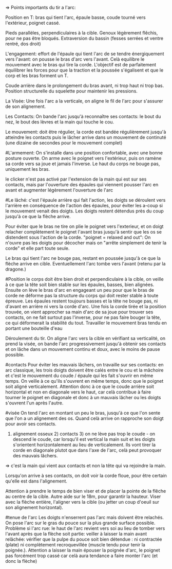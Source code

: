 => Points importants du tir a l'arc:

Position en T: bras qui tient l'arc, épaule basse, coude tourné vers l'extérieur, poignet cassé.

Pieds parallèles, perpendiculaires à la cible. Genoux légèrement flêchis, pour ne pas être bloqués. Extraversion du bassin (fesses serrées et ventre rentré, dos droit)

L'engagement: effort de l'épaule qui tient l'arc de se tendre énergiquement vers l'avant: on pousse le bras d'arc vers l'avant. 
Celà equilibre le mouvement avec le bras qui tire la corde. L'objectif est de parfaitement équilibrer les forces pour que la traction et la poussée s'égalisent et que le corp et les bras forment un T.

Coude arrière dans le prolongement du bras avant, ni trop haut ni trop bas. Position structurelle du squelette pour maintenir les pressions.

La Visée: Une fois l'arc a la verticale, on aligne le fil de l'arc pour s'assurer de son alignement.

Les Contacts: On bande l'arc jusqu'à reconnaître ses contacts: le bout du nez, le bout des lèvres et la main qui touche le cou. 

Le mouvement: doit être régulier, la corde est bandée régulièrement jusqu'à atteindre les contacts puis le lâcher arrive dans un mouvement de continuté (une dizaine de secondes pour le mouvement complet)


#L'armement:
On s'installe dans une position confortable, avec une bonne posture ouverte. On arme avec le poignet vers l'extérieur, puis on ramène sa corde vers sa joue et jamais l'inverse. Le haut du corps ne bouge pas, uniquement les bras.

le clicker n'est pas activé par l'extension de la main qui est sur ses contacts, mais par l'ouverture des épaules qui viennent pousser l'arc en avant et augmenter légèrement l'ouverture de l'arc

#Le lâché:
c'est l'épaule arrière qui fait l'action, les doigts se déroulent vers l'arrière en conséquence de l'action des épaules, pour éviter les a-coup si le mouvement venait des doigts. Les doigts restent détendus près du coup jusqu'à ce que la flèche arrive.

Pour éviter que le bras ne tire on plie le poignet vers l'exterieur, et on doigt relacher complètement le poignet l'avant bras jusqu'à sentir que les os se distendent sous l'action de la corde. "poignet = relaxed and out": On n'ouvre pas les doigts pour décocher mais on "arrête simplement de tenir la corde" et elle part toute seule.



Le bras qui tient l'arc ne bouge pas, restant en poussée jusqu'à ce que la flèche arrive en cible. Eventuellement l'arc tombe vers l'avant (retenu par la dragone.)



#Position
le corps doit être bien droit et perpendiculaire à la cible, on veille à ce que la tête soit bien stable sur les épaules, basses, bien alignées.
Ensuite on lève le bras d'arc en engageant un peu pour que le bras de corde ne déforme pas la structure du corps qui doit rester stable à toute épreuve.
Les épaules restent toujours basses et la tête ne bouge pas, ni d'avant en arrière ni vers la corde d'arc.
Une fois la corde tirée et la position trouvée, on vient approcher sa main d'arc de sa joue pour trouver ses contacts, on ne fait surtout pas l'inverse, pour ne pas faire bouger la tête, ce qui déformerait la stabilité du tout.
Travailler le mouvement bras tendu en portant une bouteille d'eau


Déroulement du tir. On aligne l'arc vers la cible en vérifiant sa verticalité, on prend la visée, on bande l'arc progressivement jusqu'à obtenir ses contacts et on lâche dans un mouvement continu et doux, avec le moins de pause possible.



#contacts
Pour éviter les mauvais lâchers, on travaille sur ses contacts: en arc classique, les trois doigts doivent être calés entre le cou et la mâchoire et c'est le mouvement du coude / épaule qui les fait s'ouvrir en même temps. On veille à ce qu'ils s'ouvrent en même temps, donc que le poignet soit aligné verticalement. Attention donc à ce que le coude arrière soit horizontal et non en diagonale vers le haut, car celà contribue à faire tourner le poignet en diagonale et donc à un mauvais lâcher ou les doigts s'ouvrent l'un après l'autre.

#visée
On tend l'arc en montant un peu le bras, jusqu'à ce que l'on sente que l'on a un alignement des os. Quand celà arrive on rapproche son doigt pour avoir ses contacts.
1) alignement osseux 2) contacts 3) on ne lève pas trop le coude - on descend le coude, car lorsqu'il est vertical la main suit et les doigts s'orientent horizontalement au lieu de verticalement. Ils vont tirer la corde en diagonale plutot que dans l'axe de l'arc, celà peut provoquer des mauvais lâchers.

=> c'est la main qui vient aux contacts et non la tête qui va rejoindre la main.

Lorsqu'on arrive à ses contacts, on doit voir la corde floue, pour être certain qu'elle est dans l'alignement.

Attention à prendre le temps de bien viser et de placer la pointe de la flêche au centre de la cible.
Autre aide sur le 18m, pour garantir la hauteur. Viser avec la flèche entière, l'aligner vers la cible (ou jetter un coup d'oeuil sur son alignement horizontal).


#tenue de l'arc
Les doigts n'enserrent pas l'arc mais doivent être relachés. On pose l'arc sur le gras du pouce sur la plus grande surface possible.
Problème si l'arc rue: le haut de l'arc revient vers soi au lieu de tomber vers l'avant après que la flèche soit partie:
veiller à laisser la main avant relâchée: vérifier que la pulpe du pouce soit bien détendue : ni contractée (plate) ni complètement recroquevillée (muscle tendu pour tenir la poignée.).
Attention a laisser la main épouser la poignée d'arc, le poignet pas forcément trop cassé car celà aura tendance a faire monter l'arc (et donc la flèche)





